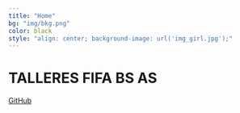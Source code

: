 ```yaml
---
title: "Home"
bg: "img/bkg.png"
color: black
style: "align: center; background-image: url('img_girl.jpg');"
---
```


# TALLERES FIFA BS AS

<span id="forkongithub">
  <a href="{{ site.source_link }}" class="bg-blue">
     GitHub <i class="fa fa-github"></i>
  </a>
</span>
